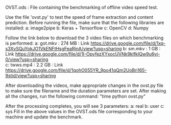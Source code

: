 OVST.ods : File containing the benchmarking of offline video speed test.

Use the file 'ovst.py' to test the speed of frame extraction and content prediction.
Before running the file, make sure that the following libraries are installed:
a: image2pipe
b: Keras + Tensorflow
c: OpenCV
d: Numpy

Follow the link below to download the 3 video files on which benchmarking is performed:
a: got.mkv : 274 MB : Link https://drive.google.com/file/d/1xq-s3XvSQuYokJO1VkENFtHsgFeaRjnA/view?usp=sharing
b: sm.mkv : 1 GB : Link https://drive.google.com/file/d/1I-OpvfezXYxocUVNk9klfkIQw9u6yi-0/view?usp=sharing	
c: twws.mp4 : 2.2 GB : Link https://drive.google.com/file/d/1qohO055YR_9po41qQm2UoBn165-9stid/view?usp=sharing

After downloading the videos, make appropriate changes in the ovst.py file to make sure the filename and the duration parameters are set.
After making all the changes, run the following command:
"time python ovst.py"

After the processing completes, you will see 3 parameters:
a: real
b: user
c: sys
Fill in the above values in the OVST.ods file corresponding to your machine and update the benchmark.